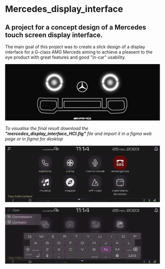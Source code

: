 # Mercedes_display_interface
## A project for a concept design of a Mercedes touch screen display interface. 
The main goal of this project was to create a slick design of a display interface for a G-class AMG Merceds aiming to achieve a pleasent to the eye product with great features and good "in-car" usability.
<!-- BREAKPOINT -->
![alt text](pictures/headlights.PNG)
<!-- BREAKPOINT -->

*To visualise the final result download the **"mercedes_display_interface_HCI.fig"** file and import it in a figma web page or in figma for desktop*
<!-- BREAKPOINT -->
![alt text](pictures/menu.png)
<!-- BREAKPOINT -->
![alt text](pictures/search_mode.png)
